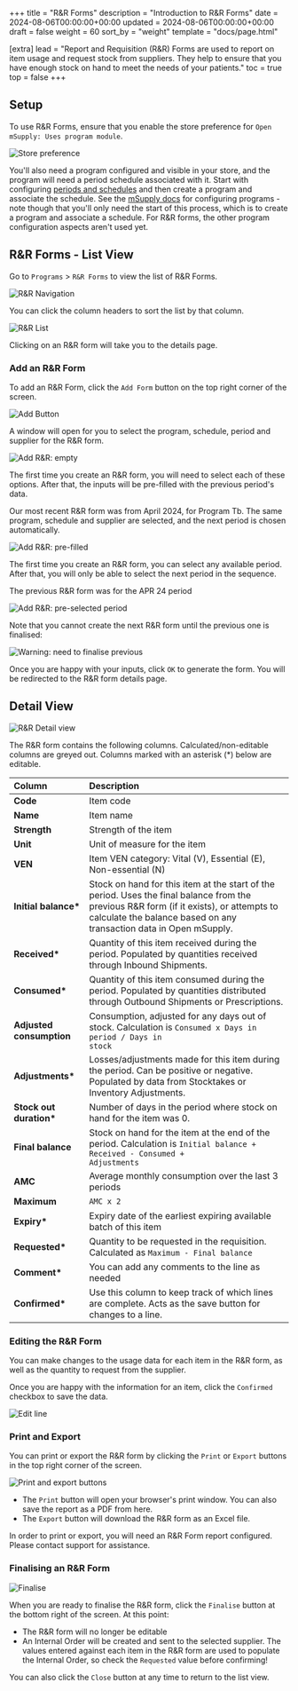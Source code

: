 +++
title = "R&R Forms"
description = "Introduction to R&R Forms"
date = 2024-08-06T00:00:00+00:00
updated = 2024-08-06T00:00:00+00:00
draft = false
weight = 60
sort_by = "weight"
template = "docs/page.html"

[extra]
lead = "Report and Requisition (R&R) Forms are used to report on item usage and request stock from suppliers. They help to ensure that you have enough stock on hand to meet the needs of your patients."
toc = true
top = false
+++

## Setup

To use R&R Forms, ensure that you enable the store preference for `Open mSupply: Uses program module`.

![Store preference](/docs/programs/images/program_pref.png)

You'll also need a program configured and visible in your store, and the program will need a period schedule associated with it.
Start with configuring [periods and schedules](https://docs.msupply.org.nz/admin:schedules_periods) and then create a program and associate the schedule.
See the [mSupply docs](https://docs.msupply.org.nz/items:programs) for configuring programs - note though that you'll only need the start of this process, which is to create a program and associate a schedule. For R&R forms, the other program configuration aspects aren't used yet.

## R&R Forms - List View

Go to `Programs` > `R&R Forms` to view the list of R&R Forms.

![R&R Navigation](/docs/programs/images/goto_rnr.png)

You can click the column headers to sort the list by that column.

<!-- TODO: repalce with status list -->

![R&R List](/docs/programs/images/rnr_list.png)

Clicking on an R&R form will take you to the details page.

### Add an R&R Form

To add an R&R Form, click the `Add Form` button on the top right corner of the screen.

![Add Button](/docs/programs/images/rnr_add_button.png)

A window will open for you to select the program, schedule, period and supplier for the R&R form.

![Add R&R: empty](/docs/programs/images/add_rnr_empty.png)

The first time you create an R&R form, you will need to select each of these options. After that, the inputs will be pre-filled with the previous period's data.

<div class="imagetitle">Our most recent R&R form was from April 2024, for Program Tb. The same program, schedule and supplier are selected, and the next period is chosen automatically.</div>

![Add R&R: pre-filled](/docs/programs/images/add_rnr.png)

The first time you create an R&R form, you can select any available period. After that, you will only be able to select the next period in the sequence.

<div class="imagetitle">The previous R&R form was for the APR 24 period</div>

![Add R&R: pre-selected period](/docs/programs/images/add_rnr_selected_period.png)

Note that you cannot create the next R&R form until the previous one is finalised:

![Warning: need to finalise previous](/docs/programs/images/add_rnr_error_finalise.png)

Once you are happy with your inputs, click `OK` to generate the form. You will be redirected to the R&R form details page.

## Detail View

![R&R Detail view](/docs/programs/images/rnr_detail.png)

The R&R form contains the following columns. Calculated/non-editable columns are greyed out. Columns marked with an asterisk (\*) below are editable.

| Column                   | Description                                                                                                                                                                                                   |
| :----------------------- | :------------------------------------------------------------------------------------------------------------------------------------------------------------------------------------------------------------ |
| **Code**                 | Item code                                                                                                                                                                                                     |
| **Name**                 | Item name                                                                                                                                                                                                     |
| **Strength**             | Strength of the item                                                                                                                                                                                          |
| **Unit**                 | Unit of measure for the item                                                                                                                                                                                  |
| **VEN**                  | Item VEN category: Vital (V), Essential (E), Non-essential (N)                                                                                                                                                |
| **Initial balance\***    | Stock on hand for this item at the start of the period. Uses the final balance from the previous R&R form (if it exists), or attempts to calculate the balance based on any transaction data in Open mSupply. |
| **Received\***           | Quantity of this item received during the period. Populated by quantities received through Inbound Shipments.                                                                                                 |
| **Consumed\***           | Quantity of this item consumed during the period. Populated by quantities distributed through Outbound Shipments or Prescriptions.                                                                            |
| **Adjusted consumption** | Consumption, adjusted for any days out of stock. Calculation is <code>Consumed x Days in period / Days in stock</code>                                                                                        |
| **Adjustments\***        | Losses/adjustments made for this item during the period. Can be positive or negative. Populated by data from Stocktakes or Inventory Adjustments.                                                             |
| **Stock out duration\*** | Number of days in the period where stock on hand for the item was 0.                                                                                                                                          |
| **Final balance**        | Stock on hand for the item at the end of the period. Calculation is <code>Initial balance + Received - Consumed + Adjustments</code>                                                                          |
| **AMC**                  | Average monthly consumption over the last 3 periods                                                                                                                                                           |
| **Maximum**              | <code>AMC x 2</code>                                                                                                                                                                                          |
| **Expiry\***             | Expiry date of the earliest expiring available batch of this item                                                                                                                                             |
| **Requested\***          | Quantity to be requested in the requisition. Calculated as <code>Maximum - Final balance</code>                                                                                                               |
| **Comment\***            | You can add any comments to the line as needed                                                                                                                                                                |
| **Confirmed\***          | Use this column to keep track of which lines are complete. Acts as the save button for changes to a line.                                                                                                     |

### Editing the R&R Form

You can make changes to the usage data for each item in the R&R form, as well as the quantity to request from the supplier.

Once you are happy with the information for an item, click the `Confirmed` checkbox to save the data.

![Edit line](/docs/programs/images/rnr_edit_line.gif)

### Print and Export

You can print or export the R&R form by clicking the `Print` or `Export` buttons in the top right corner of the screen.

![Print and export buttons](/docs/programs/images/rnr_print_and_export.png)

- The `Print` button will open your browser's print window. You can also save the report as a PDF from here.
- The `Export` button will download the R&R form as an Excel file.

<div class="note">
In order to print or export, you will need an R&R Form report configured. Please contact support for assistance.
</div>

### Finalising an R&R Form

![Finalise](/docs/programs/images/rnr_finalise.png)

When you are ready to finalise the R&R form, click the `Finalise` button at the bottom right of the screen. At this point:

- The R&R form will no longer be editable
- An Internal Order will be created and sent to the selected supplier. The values entered against each item in the R&R form are used to populate the Internal Order, so check the `Requested` value before confirming! 

You can also click the `Close` button at any time to return to the list view.
